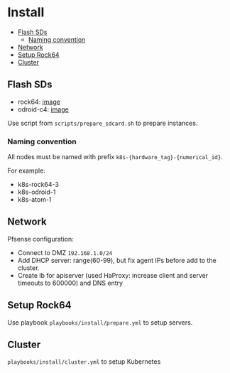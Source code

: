 # Install <!-- omit in toc -->

- [Flash SDs](#flash-sds)
  - [Naming convention](#naming-convention)
- [Network](#network)
- [Setup Rock64](#setup-rock64)
- [Cluster](#cluster)

## Flash SDs

- rock64: [image](https://www.armbian.com/rock64/)
- odroid-c4: [image](https://www.armbian.com/odroid-c4/)

Use script from `scripts/prepare_sdcard.sh` to prepare instances.

### Naming convention

All nodes must be named with prefix `k8s-{hardware_tag}-{numerical_id}`.

For example:

- k8s-rock64-3
- k8s-odroid-1
- k8s-atom-1

## Network

Pfsense configuration:

- Connect to DMZ `192.168.1.0/24`
- Add DHCP server: range(60-99), but fix agent IPs before add to the cluster.
- Create lb for apiserver (used HaProxy: increase client and server timeouts to 600000) and DNS entry

## Setup Rock64

Use playbook `playbooks/install/prepare.yml` to setup servers.

## Cluster

`playbooks/install/cluster.yml` to setup Kubernetes
